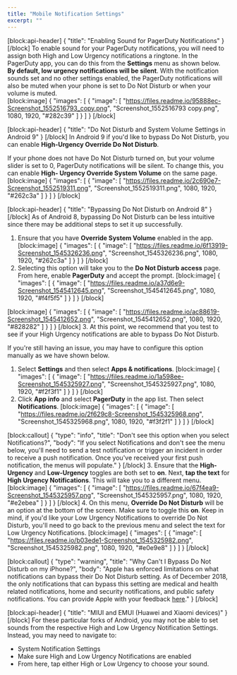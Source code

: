 ```yaml
---
title: "Mobile Notification Settings"
excerpt: ""
---
```

[block:api-header]
{
  "title": "Enabling Sound for PagerDuty Notifications"
}
[/block]
To enable sound for your PagerDuty notifications, you will need to assign both High and Low Urgency notifications a ringtone. In the PagerDuty app, you can do this from the **Settings** menu as shown below. **By default, low urgency notifications will be silent**. With the notification sounds set and no other settings enabled, the PagerDuty notifications will also be muted when your phone is set to Do Not Disturb or when your volume is muted.  
[block:image]
{
  "images": [
    {
      "image": [
        "https://files.readme.io/95888ec-Screenshot_1552516793_copy.png",
        "Screenshot_1552516793 copy.png",
        1080,
        1920,
        "#282c39"
      ]
    }
  ]
}
[/block]

[block:api-header]
{
  "title": "Do Not Disturb and System Volume Settings in Android 9"
}
[/block]
In Android 9 if you'd like to bypass Do Not Disturb, you can enable **High-Urgency Override Do Not Disturb**. 

If your phone does not have Do Not Disturb turned on, but your volume slider is set to 0, PagerDuty notifications will be silent. To change this, you can enable **High- Urgency Override System Volume** on the same page. 
[block:image]
{
  "images": [
    {
      "image": [
        "https://files.readme.io/2c690e7-Screenshot_1552519311.png",
        "Screenshot_1552519311.png",
        1080,
        1920,
        "#262c3a"
      ]
    }
  ]
}
[/block]

[block:api-header]
{
  "title": "Bypassing Do Not Disturb on Android 8"
}
[/block]
As of Android 8, bypassing Do Not Disturb can be less intuitive since there may be additional steps to set it up successfully. 

1. Ensure that you have **Override System Volume** enabled in the app. 
[block:image]
{
  "images": [
    {
      "image": [
        "https://files.readme.io/6f13919-Screenshot_1545326236.png",
        "Screenshot_1545326236.png",
        1080,
        1920,
        "#262c3a"
      ]
    }
  ]
}
[/block]
2. Selecting this option will take you to the **Do Not Disturb access** page. From here, enable **PagerDuty** and accept the prompt. 
[block:image]
{
  "images": [
    {
      "image": [
        "https://files.readme.io/a37d6e9-Screenshot_1545412645.png",
        "Screenshot_1545412645.png",
        1080,
        1920,
        "#f4f5f5"
      ]
    }
  ]
}
[/block]

[block:image]
{
  "images": [
    {
      "image": [
        "https://files.readme.io/ac88619-Screenshot_1545412652.png",
        "Screenshot_1545412652.png",
        1080,
        1920,
        "#828282"
      ]
    }
  ]
}
[/block]
3. At this point, we recommend that you test to see if your High Urgency notifications are able to bypass Do Not Disturb. 

If you're still having an issue, you may have to configure this option manually as we have shown below. 

1. Select **Settings** and then select **Apps & notifications**.
[block:image]
{
  "images": [
    {
      "image": [
        "https://files.readme.io/1a598ee-Screenshot_1545325927.png",
        "Screenshot_1545325927.png",
        1080,
        1920,
        "#f2f3f1"
      ]
    }
  ]
}
[/block]
2. Click **App info** and select **PagerDuty** in the app list. Then select **Notifications**.
[block:image]
{
  "images": [
    {
      "image": [
        "https://files.readme.io/2f629c8-Screenshot_1545325968.png",
        "Screenshot_1545325968.png",
        1080,
        1920,
        "#f3f2f1"
      ]
    }
  ]
}
[/block]

[block:callout]
{
  "type": "info",
  "title": "Don't see this option when you select Notifications?",
  "body": "If you select Notifications and don't see the menu below, you'll need to send a test notification or trigger an incident in order to receive a push notification. Once you've received your first push notification, the menus will populate."
}
[/block]
3. Ensure that the **High-Urgency** and **Low-Urgency** toggles are both set to **on**. Next, **tap the text** for **High Urgency Notifications**. This will take you to a different menu. 
[block:image]
{
  "images": [
    {
      "image": [
        "https://files.readme.io/67f4ea9-Screenshot_1545325957.png",
        "Screenshot_1545325957.png",
        1080,
        1920,
        "#e2ebea"
      ]
    }
  ]
}
[/block]
4. On this menu, **Override Do Not Disturb** will be an option at the bottom of the screen. Make sure to toggle this **on**. Keep in mind, if you'd like your Low Urgency Notifications to override Do Not Disturb, you'll need to go back to the previous menu and select the text for Low Urgency Notifications. 
[block:image]
{
  "images": [
    {
      "image": [
        "https://files.readme.io/b03ede1-Screenshot_1545325982.png",
        "Screenshot_1545325982.png",
        1080,
        1920,
        "#e0e9e8"
      ]
    }
  ]
}
[/block]

[block:callout]
{
  "type": "warning",
  "title": "Why Can't I Bypass Do Not Disturb on my iPhone?",
  "body": "Apple has enforced limitations on what notifications can bypass their Do Not Disturb setting. As of December 2018, the only notifications that can bypass this setting are medical and health related notifications, home and security notifications, and public safety notifications. You can  provide Apple with your feedback [here](https://www.apple.com/feedback/iphone.html)."
}
[/block]

[block:api-header]
{
  "title": "MIUI and EMUI (Huawei and Xiaomi devices)"
}
[/block]
For these particular forks of Android, you may not be able to set sounds from the respective High and Low Urgency Notification Settings. Instead, you may need to navigate to:
- System Notification Settings
- Make sure High and Low Urgency Notifications are enabled
- From here, tap either High or Low Urgency to choose your sound.
